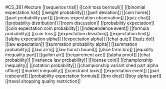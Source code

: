 #CS_361
#lecture
[[sequence trial]]
[[coin toss bernoulli]]
[[binomial expectation hat]]
[[weight probability]]
[[part deviation]]
[[coin horse]]
[[part probability part]]
[[minus expectation observation]]
[[quiz chat]]
[[probability distribution]]
[[room discussion]]
[[probability expectation]]
[[coin expectation coin probability]]
[[independence event]]
[[formula probability]]
[[coin toss]]
[[expectation deviation]]
[[expectation limit]]
[[alpha expectation alpha]]
[[expectation alpha]]
[[chat quiz]]
[[quiz do]]
[[law expectation]]
[[summation probability alpha]]
[[summation probability]]
[[law arm]]
[[law hunch bound]]
[[dice farm bro]]
[[equality inequality part]]
[[gallon air]]
[[requirement axe]]
[[alpha proof]]
[[chat probability]]
[[variance law probability]]
[[license coin]]
[[championship inequality]]
[[notation probability]]
[[championship variant shed part alpha office]]
[[market inequality]]
[[constraint taxis]]
[[expectation event]]
[[part icebound]]
[[probability expectation formula]]
[[bro dice]]
[[boy alpha part]]
[[travel shopping quality restriction]]
